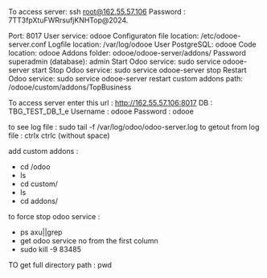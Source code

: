To access server:  ssh root@162.55.57.106
Password : 7TT3fpXtuFWRrsufjKNHTop@2024.

Port: 8017
User service: odooe
Configuraton file location: /etc/odooe-server.conf
Logfile location: /var/log/odooe
User PostgreSQL: odooe
Code location: odooe
Addons folder: odooe/odooe-server/addons/
Password superadmin (database): admin
Start Odoo service: sudo service odooe-server start
Stop Odoo service: sudo service odooe-server stop
Restart Odoo service: sudo service odooe-server restart
custom addons path: /odooe/custom/addons/TopBusiness

To access server enter this url : http://162.55.57.106:8017
DB :  TBG_TEST_DB_1_e 
Username : odooe
Password : odooe

to see log file : sudo tail -f /var/log/odoo/odoo-server.log
to getout from log file : ctrlx ctrlc (without space)

add custom addons :
- cd /odoo
- ls
- cd custom/
- ls
- cd addons/

to force stop odoo service :
- ps axu||grep
- get odoo service no from the first column 
- sudo kill -9 83485

TO get full directory path : pwd